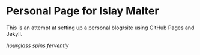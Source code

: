 # Personal Page for Islay Malter

This is an attempt at setting up a personal blog/site using GitHub Pages and
Jekyll.

_hourglass spins fervently_

